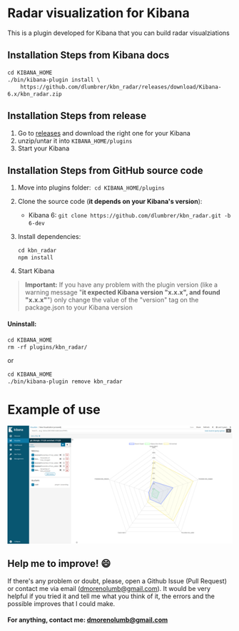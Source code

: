 # Radar visualization for Kibana

This is a plugin developed for Kibana that you can build radar visualziations

## Installation Steps from Kibana docs

    cd KIBANA_HOME
    ./bin/kibana-plugin install \
        https://github.com/dlumbrer/kbn_radar/releases/download/Kibana-6.x/kbn_radar.zip


## Installation Steps from release

1. Go to [releases](https://github.com/dlumbrer/kbn_radar/releases "Go to releases!") and download the right one for your Kibana
2. unzip/untar it into `KIBANA_HOME/plugins`
3. Start your Kibana


## Installation Steps from GitHub source code

1. Move into plugins folder:  `cd KIBANA_HOME/plugins`
2. Clone the source code (**it depends on your Kibana's version**):
    - Kibana 6: `git clone https://github.com/dlumbrer/kbn_radar.git -b 6-dev`

3. Install dependencies:
      ```
      cd kbn_radar
      npm install
      ```
4. Start Kibana

> **Important:** If you have any problem with the plugin version (like a warning message "**it expected Kibana version "x.x.x", and found "x.x.x"**") only change the value of the "version" tag on the package.json to your Kibana version


#### Uninstall:
```
cd KIBANA_HOME
rm -rf plugins/kbn_radar/
```
or
```
cd KIBANA_HOME
./bin/kibana-plugin remove kbn_radar
```


# Example of use

![Example](public/images/radar_example.png)


## Help me to improve! :smile:

If there's any problem or doubt, please, open a Github Issue (Pull Request) or contact me via email (dmorenolumb@gmail.com). It would be very helpful if you tried it and tell me what you think of it, the errors and the possible improves that I could make.


#### For anything, contact me: dmorenolumb@gmail.com
